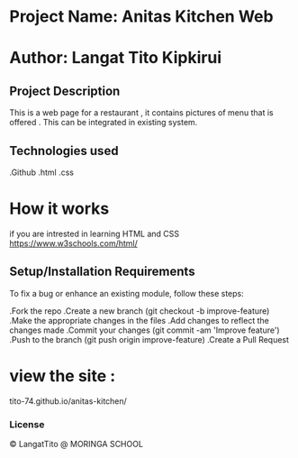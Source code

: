 # Project Name: Anitas Kitchen Web
# Author: Langat Tito Kipkirui
## Project Description
This is a web page for a restaurant , it contains pictures of menu that is offered . This can be integrated in existing system.

## Technologies used
.Github
.html
.css
# How it works
if you are intrested in learning HTML and CSS
https://www.w3schools.com/html/
## Setup/Installation Requirements
To fix a bug or enhance an existing module, follow these steps:

.Fork the repo .Create a new branch (git checkout -b improve-feature) .Make the appropriate changes in the files .Add changes to reflect the changes made .Commit your changes (git commit -am 'Improve feature') .Push to the branch (git push origin improve-feature) .Create a Pull Request

# view the site :
tito-74.github.io/anitas-kitchen/

### License
© LangatTito @ MORINGA SCHOOL


